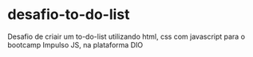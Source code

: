 # desafio-to-do-list
Desafio de criair um to-do-list utilizando html, css com javascript para o bootcamp Impulso JS, na plataforma DIO
